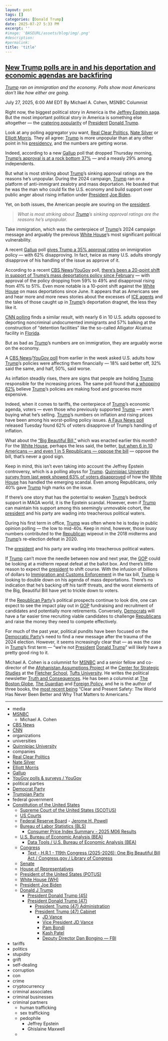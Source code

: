 ```yaml
---
layout: post
tags: []
categories: [Donald Trump]
date: 2025-07-27 5:33 PM
excerpt: ''
#image: 'BASEURL/assets/blog/img/.png'
#description:
#permalink:
title: 'title'
---
```



## [New Trump polls are in and his deportation and economic agendas are backfiring](https://www.msnbc.com/opinion/msnbc-opinion/trump-polling-disapproval-rating-immigration-economy-rcna220922)

*[Trump](https://www.donaldjtrump.com/) ran on immigration and the economy. Polls show most Americans don't like how either are going.*

July 27, 2025, 6:00 AM EDT
By Michael A. Cohen, MSNBC Columnist

Right now, the biggest political story in America is the [Jeffrey Epstein saga](https://www.msnbc.com/opinion/msnbc-opinion/epstein-files-trump-house-mike-johnson-rcna220266). But the most important political story in America is something else altogether — the [cratering popularity](https://www.msnbc.com/chris-jansing-reports/watch/poll-trump-s-approval-rating-drops-to-42-243567685760) of [President](https://www.whitehouse.gov/) [Donald Trump](https://www.donaldjtrump.com/).

Look at any polling aggregator you want, [Real Clear Politics](https://www.realclearpolling.com/polls/favorability/donald-trump), [Nate Silver](https://www.natesilver.net/p/trump-approval-ratings-nate-silver-bulletin) or [Elliott Morris](https://www.gelliottmorris.com/p/trumps-approval-hits-new-low-as-epstein). They all agree: [Trump](https://www.donaldjtrump.com/) is more unpopular than at any other point in his [presidency](https://www.whitehouse.gov/), and the numbers are getting worse.

Indeed, according to a new [Gallup](https://www.gallup.com/) poll that dropped Thursday morning, [Trump’s approval is at a rock bottom 37%](https://news.gallup.com/poll/692879/independents-drive-trump-approval-second-term-low.aspx) — and a measly 29% among independents.

But what is most striking about [Trump](https://www.donaldjtrump.com/)’s sinking approval ratings are the reasons he’s unpopular. During the 2024 campaign, [Trump](https://www.donaldjtrump.com/) ran on a platform of anti-immigrant zealotry and mass deportation. He boasted that he was the man who could fix the U.S. economy and build support over public anger about rising inflation under [President](https://www.whitehouse.gov/) [Joe Biden](https://bidenwhitehouse.archives.gov/).

Yet, on both issues, the American people are souring on the [president](https://www.whitehouse.gov/).

> *What is most striking about [Trump](https://www.donaldjtrump.com/)’s sinking approval ratings are the reasons he’s unpopular.*

Take immigration, which was the centerpiece of [Trump](https://www.donaldjtrump.com/)’s 2024 campaign message and arguably the previous [White House](https://www.whitehouse.gov/)’s most significant political vulnerability.

A recent [Gallup](https://www.gallup.com/) poll [gives Trump a 35% approval rating](https://www.cnn.com/2025/07/13/politics/deportations-backfiring-trump-analysis) on immigration policy — with 62% disapproving. In fact, twice as many U.S. adults strongly disapprove of his handling of the issue as approve of it.

According to a recent [CBS News](https://www.cbsnews.com/)/[YouGov](https://www.yougov.com/) poll, [there’s been a 20-point shift in support of Trump’s mass deportations policy since February](https://www.cbsnews.com/news/cbs-news-poll-trump-deportation-program-prices/) — with approval of the policy dropping from 59% to 49% and disapproval rising from 41% to 51%. Even more notable is a 10-point shift against the [White House](https://www.whitehouse.gov/) on mass deportations since June. It appears that as Americans see and hear more and more news stories about the excesses of [ICE agents](https://www.ice.gov/) and the tales of those caught up in [Trump](https://www.donaldjtrump.com/)’s deportation dragnet, the less they like it.

[CNN polling](https://www.cnn.com/2025/07/20/politics/cnn-poll-trump-deportations) finds a similar result, with nearly 6 in 10 U.S. adults opposed to deporting noncriminal undocumented immigrants and 57% balking at the construction of “detention facilities” like the so-called Alligator Alcatraz facility in [Florida](https://www.myflorida.com/).

But as bad as [Trump](https://www.donaldjtrump.com/)’s numbers are on immigration, they are arguably worse on the economy.

A [CBS News](https://www.cbsnews.com/)/[YouGov poll](https://data.ddhq.io/polls/2025/07/20/YouGov/CBS%20News-National-2025-07-16-2025-07-18) from earlier in the week asked U.S. adults how [Trump](https://www.donaldjtrump.com/)’s policies were affecting them financially — 18% said better off, 32% said the same, and half, 50%, said worse.

As inflation steadily rises, there are signs that people are holding [Trump](https://www.donaldjtrump.com/) responsible for the increasing prices. The same poll found that [a whopping 62%](https://x.com/JesseFFerguson/status/1947095826569863312) believe [Trump](https://www.donaldjtrump.com/)’s policies are making food and groceries more expensive.

Indeed, when it comes to tariffs, the centerpiece of [Trump](https://www.donaldjtrump.com/)’s economic agenda, voters — even those who previously supported [Trump](https://www.donaldjtrump.com/) — aren’t buying what he’s selling. [Trump](https://www.donaldjtrump.com/)’s numbers on inflation and rising prices have been among his worst-polling policy issues. [A Faux News poll](https://static.foxnews.com/foxnews.com/content/uploads/2025/07/fox_july-18-21-2025_national_topline_july-23-release.pdf) released Tuesday found 62% of voters disapprove of Trump’s handling of inflation.

What about the [“Big Beautiful Bill,”](https://www.congress.gov/bill/119th-congress/house-bill/1/text) which was enacted earlier this month? For the [White House](https://www.whitehouse.gov/), perhaps the less said, the better, [but when 6 in 10 Americans — and even 1 in 5 Republicans — oppose the bill](http://youtube.com/live/ZLwJQvVMqAE?pp=0gcJCZYAKgI3ePta) — oppose the bill, that’s never a good sign.

Keep in mind, this isn’t even taking into account the Jeffrey Epstein controversy, which is a polling abyss for [Trump](https://www.donaldjtrump.com/). [Quinnipiac University survey from last week showed 63% of voters disapproved](https://poll.qu.edu/poll-release?releaseid=3928) of how the [White House](https://www.whitehouse.gov/) has handled the emerging scandal. Even among Republicans, only 40% gave [Trump](https://www.donaldjtrump.com/) high marks on the issue.

If there’s one story that has the potential to weaken [Trump](https://www.donaldjtrump.com/)’s bedrock support in MAGA world, it is the Epstein scandal. However, even if [Trump](https://www.donaldjtrump.com/) can maintain his support among this seemingly unmovable cohort, the [president](https://www.whitehouse.gov/) and his party are wading into treacherous political waters.

During his first term in office, [Trump](https://www.donaldjtrump.com/) was often where he is today in public opinion polling — the low to mid-40s. Keep in mind, however, those lousy numbers contributed to the [Republican](https://www.gop.com/) wipeout in the 2018 midterms and [Trump](https://www.donaldjtrump.com/)’s re-election defeat in 2020.

The [president](https://www.whitehouse.gov/) and his party are wading into treacherous political waters.

If [Trump](https://www.donaldjtrump.com/) can’t move the needle between now and next year, the [GOP](https://www.gop.com/) could be looking at a midterm repeat defeat at the ballot box. And there’s little reason to expect the [president](https://www.whitehouse.gov/) to shift course. With the infusion of billions of dollars to [Immigration and Customs Enforcement](https://www.ice.gov/) in the tax bill, [Trump](https://www.donaldjtrump.com/) is looking to double down on his agenda of mass deportations. There’s no indication that he’s backing off his tariff threats, and the worst elements of the Big, Beautiful Bill have yet to trickle down to voters.

If the [Republican Party](https://www.gop.com/)’s political prospects continue to look dire, one can expect to see the impact play out in [GOP](https://www.gop.com/) fundraising and recruitment of candidates and potentially more retirements. Conversely, [Democrats](https://www.democrats.org/) will have a far easier time recruiting viable candidates to challenge [Republicans](https://www.gop.com/) and raise the money they need to compete effectively.

For much of the past year, political pundits have been focused on the [Democratic Party](https://www.democrats.org/)’s need to find a new message after the trauma of the 2024 election. However, it seems increasingly clear that — as was the case in [Trump](https://www.donaldjtrump.com/)’s first term — “we’re not [President](https://www.whitehouse.gov/) [Donald Trump](https://www.donaldjtrump.com/)” will likely have a pretty good ring to it.

Michael A. Cohen is a columnist for [MSNBC](https://www.msnbc.com/) and a senior fellow and co-director of the [Afghanistan Assumptions Project](https://sites.tufts.edu/css/?page_id=1510) at the [Center for Strategic Studies](https://sites.tufts.edu/css/) at the [Fletcher School](https://fletcher.tufts.edu/), [Tufts University](,https://www.tufts.edu/). He writes the political newsletter [Truth and Consequences](https://urldefense.com/v3/__https://truthandcons.substack.com/__;!!PIZeeW5wscynRQ!u_XKZjv-lWH23z1mnHythaCOP6PFQIIYCwx9LK8Bsf1E8Fq24bv3BUSOnMKMGac4phxnOcJrub5z8w_Bku4b2cg$). He has been a columnist at [The Boston Globe](https://www.bostonglobe.com/), [The Guardian](https://www.theguardian.com/) and [Foreign Policy](https://foreignpolicy.com/), and he is the author of three books, the [most recent being](https://urldefense.com/v3/__https://www.amazon.com/dp/B07P77NDT6/ref=dp-kindle-redirect?_encoding=UTF8&btkr=1__;!!PIZeeW5wscynRQ!u_XKZjv-lWH23z1mnHythaCOP6PFQIIYCwx9LK8Bsf1E8Fq24bv3BUSOnMKMGac4phxnOcJrub5z8w_BrJq41KY$) “Clear and Present Safety: The World Has Never Been Better and Why That Matters to Americans.”

----
- media
- [MSNBC](https://www.msnbc.com/)
    - Michael A. Cohen
- [CBS News](https://www.cbsnews.com/)
- [CNN](https://www.cnn.com/)
- organizations 
- universities
- [Quinnipiac University](https://www.qu.edu/)
- companies 
- [Real Clear Politics](https://www.realclearpolling.com/)
- [Nate Silver](https://www.natesilver.net/)
- [Elliott Morris](https://www.gelliottmorris.com/)
- [Gallup](https://www.gallup.com/)
- [YouGov polls & surveys / YouGov](https://today.yougov.com/topics/entertainment/explore/website/YouGov)
- political parties
- [Democrat Party](https://www.democrats.org/)
- [Trumpian Party](https://www.gop.com/)
- federal government
- [Constitution of the United States](https://constitution.congress.gov/)
    - [Supreme Court of the United States (SCOTUS)](https://www.supremecourt.gov/)
    - [US Courts](https://www.uscourts.gov/)
    - [Federal Reserve Board](https://www.federalreserve.gov/)
            - [Jerome H. Powell](https://www.federalreserve.gov/aboutthefed/bios/board/powell.htm)
    - [Bureau of Labor Statistics (BLS)](https://www.bls.gov/)
        - [Consumer Price Index Summary - 2025 M06 Results](https://www.bls.gov/news.release/cpi.nr0.htm)
    - [U.S. Bureau of Economic Analysis (BEA)](https://www.bea.gov/)
        - [Data Tools / U.S. Bureau of Economic Analysis (BEA)](https://www.bea.gov/tools)
    - [Congress](https://www.congress.gov/)
        - [Text - H.R.1 - 119th Congress (2025-2026): One Big Beautiful Bill Act / Congress.gov / Library of Congress](https://www.congress.gov/bill/119th-congress/house-bill/1/text)
    - [Senate](https://www.senate.gov/)
    - [House of Representatives](https://www.house.gov/)
    - [President of the United States (POTUS)](https://www.whitehouse.gov/)
    - [White House (WH)](https://www.whitehouse.gov/)
    - [President Joe Biden](https://bidenwhitehouse.archives.gov/)
    - [Donald J Trump](https://www.donaldjtrump.com/)
        - [President Donald Trump (45)](https://trumpwhitehouse.archives.gov/)
        - [President Donald Trump (47)](https://www.whitehouse.gov/administration/donald-j-trump/)
            - [President Trump (47) Administration](https://www.whitehouse.gov/administration/)
            - [President Trump (47) Cabinet](https://www.whitehouse.gov/administration/the-cabinet/)
                - [JD Vance](https://www.linkedin.com/in/jd-vance-770a9047/)
                - [Vice President JD Vance](https://www.whitehouse.gov/administration/jd-vance/)
                - [Pam Bondi](https://www.justice.gov/ag/staff-profile/meet-attorney-general)
                - [Kash Patel](https://www.fbi.gov/about/leadership-and-structure/director-patel)
                - [Deputy Director Dan Bongino — FBI](https://www.fbi.gov/about/leadership-and-structure/deputy-director-dan-bongino)
- tariffs
- politics
- stupidity
- grift
- self-dealing
- corruption
- con
- crime
- cryptocurrency 
- criminal associates
- criminal businesses
- criminal partners
    - human trafficking 
    - sex trafficking 
    - pedophile 
        - Jeffrey Epstein 
        - Ghislaine Maxwell
    - 
